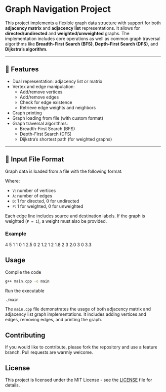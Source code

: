 # Graph Navigation Project

This project implements a flexible graph data structure with support for both **adjacency matrix** and **adjacency list** representations. It allows for **directed/undirected** and **weighted/unweighted** graphs. The implementation includes core operations as well as common graph traversal algorithms like **Breadth-First Search (BFS)**, **Depth-First Search (DFS)**, and **Dijkstra’s algorithm**.

---

## 📂 Features

- Dual representation: adjacency list or matrix
- Vertex and edge manipulation:
  - Add/remove vertices
  - Add/remove edges
  - Check for edge existence
  - Retrieve edge weights and neighbors
- Graph printing
- Graph loading from file (with custom format)
- Graph traversal algorithms:
  - Breadth-First Search (BFS)
  - Depth-First Search (DFS)
  - Dijkstra’s shortest path (for weighted graphs)

---

## 📄 Input File Format

Graph data is loaded from a file with the following format:

Where:

- `V`: number of vertices
- `A`: number of edges
- `D`: 1 for directed, 0 for undirected
- `P`: 1 for weighted, 0 for unweighted

Each edge line includes source and destination labels. If the graph is weighted (`P = 1`), a weight must also be provided.

### Example

4 5 1 1
0 1 2.5
0 2 1.2
1 2 1.8
2 3 2.0
3 0 3.3

## Usage

Compile the code

```bash
g++ main.cpp -o main
```

Run the executable

```bash
./main
```

The `main.cpp` file demonstrates the usage of both adjacency matrix and adjacency list graph implementations. It includes adding vertices and edges, removing edges, and printing the graph.

## Contributing

If you would like to contribute, please fork the repository and use a feature branch. Pull requests are warmly welcome.

## License

This project is licensed under the MIT License - see the [LICENSE](LICENSE) file for details.
